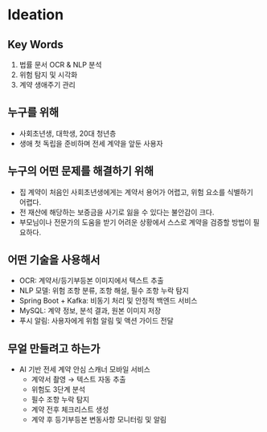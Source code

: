 # Ideation

## Key Words
1. 법률 문서 OCR & NLP 분석  
2. 위험 탐지 및 시각화  
3. 계약 생애주기 관리  

## 누구를 위해
- 사회초년생, 대학생, 20대 청년층
- 생애 첫 독립을 준비하며 전세 계약을 앞둔 사용자  

## 누구의 어떤 문제를 해결하기 위해
- 집 계약이 처음인 사회초년생에게는 계약서 용어가 어렵고, 위험 요소를 식별하기 어렵다.  
- 전 재산에 해당하는 보증금을 사기로 잃을 수 있다는 불안감이 크다.  
- 부모님이나 전문가의 도움을 받기 어려운 상황에서 스스로 계약을 검증할 방법이 필요하다.  

## 어떤 기술을 사용해서
- OCR: 계약서/등기부등본 이미지에서 텍스트 추출  
- NLP 모델: 위험 조항 분류, 조항 해설, 필수 조항 누락 탐지  
- Spring Boot + Kafka: 비동기 처리 및 안정적 백엔드 서비스  
- MySQL: 계약 정보, 분석 결과, 원본 이미지 저장  
- 푸시 알림: 사용자에게 위험 알림 및 액션 가이드 전달

## 무얼 만들려고 하는가
- AI 기반 전세 계약 안심 스캐너 모바일 서비스  
    - 계약서 촬영 → 텍스트 자동 추출  
    - 위험도 3단계 분석   
    - 필수 조항 누락 탐지  
    - 계약 전후 체크리스트 생성  
    - 계약 후 등기부등본 변동사항 모니터링 및 알림  
